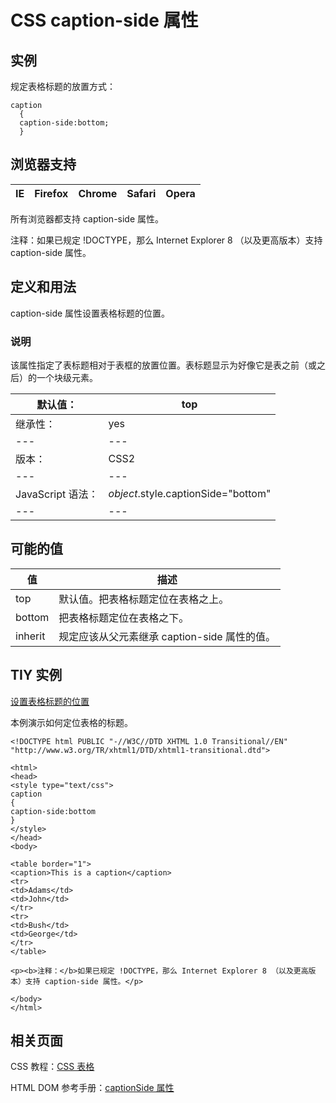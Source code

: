 # CSS caption-side 属性



## 实例

规定表格标题的放置方式：

```
caption
  {
  caption-side:bottom;
  }

```

## 浏览器支持

| IE | Firefox | Chrome | Safari | Opera |
| --- | --- | --- | --- | --- |

所有浏览器都支持 caption-side 属性。

注释：如果已规定 !DOCTYPE，那么 Internet Explorer 8 （以及更高版本）支持 caption-side 属性。

## 定义和用法

caption-side 属性设置表格标题的位置。

### 说明

该属性指定了表标题相对于表框的放置位置。表标题显示为好像它是表之前（或之后）的一个块级元素。

| 默认值： | top |
| --- | --- |
| 继承性： | yes |
| --- | --- |
| 版本： | CSS2 |
| --- | --- |
| JavaScript 语法： | _object_.style.captionSide="bottom" |
| --- | --- |

## 可能的值

| 值 | 描述 |
| --- | --- |
| top | 默认值。把表格标题定位在表格之上。 |
| bottom | 把表格标题定位在表格之下。 |
| inherit | 规定应该从父元素继承 caption-side 属性的值。 |

## TIY 实例

[设置表格标题的位置](/tiy/t.asp?f=csse_table_caption-side)

本例演示如何定位表格的标题。

```
<!DOCTYPE html PUBLIC "-//W3C//DTD XHTML 1.0 Transitional//EN" "http://www.w3.org/TR/xhtml1/DTD/xhtml1-transitional.dtd">

<html>
<head>
<style type="text/css">
caption
{
caption-side:bottom
}
</style>
</head>
<body>

<table border="1">
<caption>This is a caption</caption>
<tr>
<td>Adams</td>
<td>John</td>
</tr>
<tr>
<td>Bush</td>
<td>George</td>
</tr>
</table>

<p><b>注释：</b>如果已规定 !DOCTYPE，那么 Internet Explorer 8 （以及更高版本）支持 caption-side 属性。</p>

</body>
</html>

```

## 相关页面

CSS 教程：[CSS 表格](/css/css_table.asp "CSS 表格")

HTML DOM 参考手册：[captionSide 属性](/jsref/prop_style_captionside.asp "HTML DOM captionSide 属性")




